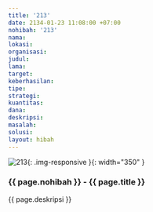 ```yaml
---
title: '213'
date: 2134-01-23 11:08:00 +07:00
nohibah: '213'
nama: 
lokasi: 
organisasi: 
judul: 
lama: 
target: 
keberhasilan: 
tipe: 
strategi: 
kuantitas: 
dana: 
deskripsi: 
masalah: 
solusi: 
layout: hibah
---
```


![213](/static/img/hibahcms/213.png){: .img-responsive }{: width="350" }

### {{ page.nohibah }} - {{ page.title }}

{{ page.deskripsi }}

